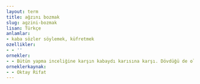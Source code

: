 ```yaml
---
layout: term
title: ağzını bozmak
slug: agzini-bozmak
lisan: Türkçe
anlamlar:
- kaba sözler söylemek, küfretmek
ozellikler:
- - ''
ornekler:
- - Bütün yapma inceliğine karşın kabaydı karısına karşı. Dövdüğü de oluyordu, ağzını bozduğu da.
orneklerkaynak:
- - Oktay Rifat
---
```

